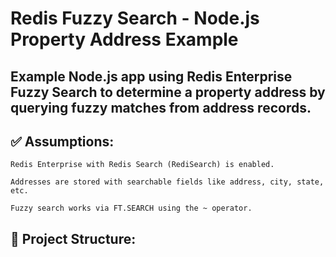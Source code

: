 # Redis Fuzzy Search - Node.js Property Address Example

## Example Node.js app using Redis Enterprise Fuzzy Search to determine a property address by querying fuzzy matches from address records.

## ✅ Assumptions:

    Redis Enterprise with Redis Search (RediSearch) is enabled.

    Addresses are stored with searchable fields like address, city, state, etc.

    Fuzzy search works via FT.SEARCH using the ~ operator.

   ## 📁 Project Structure:
    
